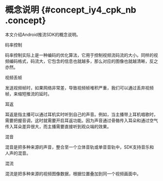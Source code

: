 # 概念说明 {#concept_iy4_cpk_nb .concept}

本文介绍Android推流SDK的概念说明。

码率控制

码率控制实际上是一种编码的优化算法，它用于控制视频流码流的大小。同样的视频编码格式，码流大，它包含的信息也就越多，那么对应的图像也就越清晰，反之亦然。

视频丢帧

发送视频帧时，如果网络非常差，导致视频帧堆积严重，我们可以通过丢弃视频帧，来缩短推流的延时。

耳返

耳返是指主播可以通过耳机实时听到自己的声音。例如，当主播带上耳机唱歌时，需要把握音调，这时就需要开启耳返功能。因为声音通过骨骼传入耳朵和通过空气传入耳朵差异很大，而主播需要直接听到观众端的效果。

混音

混音是把多种来源的声音，整合至一个立体音轨或单音音轨中，SDK支持音乐和人声的混音。

混流

混流是把多种来源的视频图像数据，根据位置叠加到同一个视频画面中。


